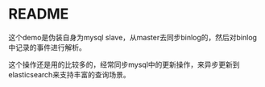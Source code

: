 # README

这个demo是伪装自身为mysql slave，从master去同步binlog的，然后对binlog中记录的事件进行解析。

这个操作还是用的比较多的，经常同步mysql中的更新操作，来异步更新到elasticsearch来支持丰富的查询场景。